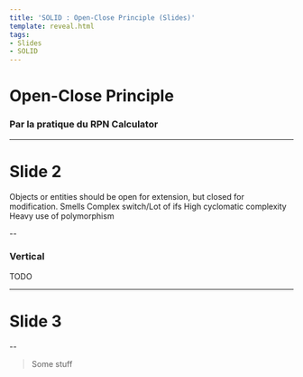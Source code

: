 ```yaml
---
title: 'SOLID : Open-Close Principle (Slides)'
template: reveal.html
tags:
- Slides
- SOLID
---
```

# Open-Close Principle

### Par la pratique du RPN Calculator

---

# Slide 2

Objects or entities should be open for extension, but closed for modification.
Smells
Complex switch/Lot of ifs
High cyclomatic complexity
Heavy use of polymorphism


--

### Vertical

TODO

---

# Slide 3

--

> Some stuff


